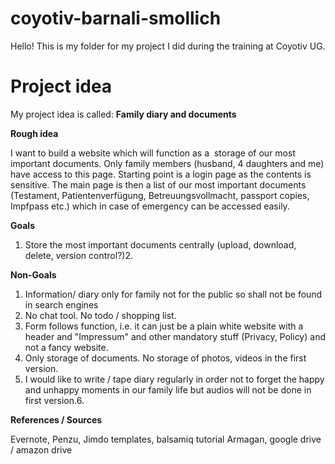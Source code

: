# coyotiv-barnali-smollich

Hello!
This is my folder for my project I did during the training at Coyotiv UG.

# **Project idea**

My project idea is called: **Family diary and documents**

**Rough idea**

I want to build a website which will function as a  storage of our most important documents. Only family members (husband, 4 daughters and me) have access to this page. Starting point is a login page as the contents is sensitive. The main page is then a list of our most important documents (Testament, Patientenverfügung, Betreuungsvollmacht, passport copies, Impfpass etc.) which in case of emergency can be accessed easily. 

**Goals**

1. Store the most important documents centrally (upload, download, delete, version control?)2. 

**Non-Goals**

1. Information/ diary only for family not for the public so shall not be found in search engines
2. No chat tool. No todo / shopping list.
3. Form follows function, i.e. it can just be a plain white website with a header and "Impressum" and other mandatory stuff (Privacy, Policy) and not a fancy website.
4. Only storage of documents. No storage of photos, videos in the first version.
5. I would like to write / tape diary regularly in order not to forget the happy and unhappy moments in our family life  but audios will not be done in first version.6. 

**References / Sources**

Evernote, Penzu, Jimdo templates, balsamiq tutorial Armagan, google drive / amazon drive
